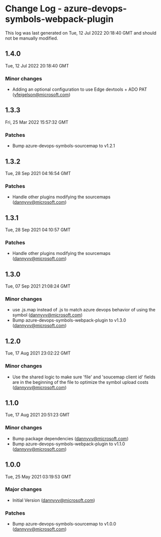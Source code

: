 # Change Log - azure-devops-symbols-webpack-plugin

This log was last generated on Tue, 12 Jul 2022 20:18:40 GMT and should not be manually modified.

<!-- Start content -->

## 1.4.0

Tue, 12 Jul 2022 20:18:40 GMT

### Minor changes

- Adding an optional configuration to use Edge devtools + ADO PAT (yfeigelson@microsoft.com)

## 1.3.3

Fri, 25 Mar 2022 15:57:32 GMT

### Patches

- Bump azure-devops-symbols-sourcemap to v1.2.1

## 1.3.2

Tue, 28 Sep 2021 04:16:54 GMT

### Patches

- Handle other plugins modifying the sourcemaps (dannyvv@microsoft.com)

## 1.3.1

Tue, 28 Sep 2021 04:10:57 GMT

### Patches

- Handle other plugins modifying the sourcemaps (dannyvv@microsoft.com)

## 1.3.0

Tue, 07 Sep 2021 21:08:24 GMT

### Minor changes

- use .js.map instead of .js to match azure devops behavior of using the symbol (dannyvv@microsoft.com)
- Bump azure-devops-symbols-webpack-plugin to v1.3.0 (dannyvv@microsoft.com)

## 1.2.0

Tue, 17 Aug 2021 23:02:22 GMT

### Minor changes

- Use the shared logic to make sure 'file' and 'soucemap client id' fields are in the beginning of the file to optimize the symbol upload costs (dannyvv@microsoft.com)

## 1.1.0

Tue, 17 Aug 2021 20:51:23 GMT

### Minor changes

- Bump package dependencies (dannyvv@microsoft.com)
- Bump azure-devops-symbols-webpack-plugin to v1.1.0 (dannyvv@microsoft.com)

## 1.0.0

Tue, 25 May 2021 03:19:53 GMT

### Major changes

- Initial Version (dannyvv@microsoft.com)

### Patches

- Bump azure-devops-symbols-sourcemap to v1.0.0 (dannyvv@microsoft.com)
